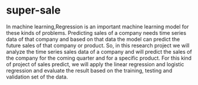 # super-sale
In machine learning,Regression is an important machine learning model for these kinds of problems. Predicting sales
of a company needs time series data of that company and based on that data the model can
predict the future sales of that company or product. So, in this research project we will analyze
the time series sales data of a company and will predict the sales of the company for the coming
quarter and for a specific product.
For this kind of project of sales predict, we will apply the linear regression and logistic
regression and evaluate the result based on the training, testing and validation set of the data. 
